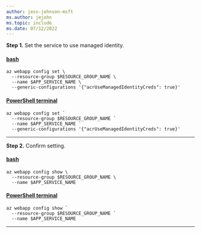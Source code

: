 ```yaml
---
author: jess-johnson-msft
ms.author: jejohn
ms.topic: include
ms.date: 07/12/2022
---
```


**Step 1.** Set the service to use managed identity.

#### [bash](#tab/terminal-bash)

```azurecli
az webapp config set \
  --resource-group $RESOURCE_GROUP_NAME \
  --name $APP_SERVICE_NAME \
  --generic-configurations '{"acrUseManagedIdentityCreds": true}'
```

#### [PowerShell terminal](#tab/terminal-powershell)

```azurecli
az webapp config set `
  --resource-group $RESOURCE_GROUP_NAME `
  --name $APP_SERVICE_NAME `
  --generic-configurations '{"acrUseManagedIdentityCreds": true}'
```

---

**Step 2.** Confirm setting.

#### [bash](#tab/terminal-bash)

```azurecli
az webapp config show \
  --resource-group $RESOURCE_GROUP_NAME \
  --name $APP_SERVICE_NAME 
```

#### [PowerShell terminal](#tab/terminal-powershell)

```azurecli
az webapp config show `
  --resource-group $RESOURCE_GROUP_NAME `
  --name $APP_SERVICE_NAME 
```

---
